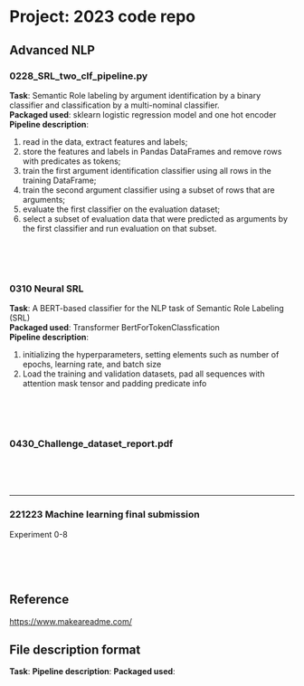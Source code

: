 # Project: 2023 code repo

## Advanced NLP
### 0228_SRL_two_clf_pipeline.py

__Task__: Semantic Role labeling by argument identification by a binary classifier and classification by a multi-nominal classifier. <br> 
__Packaged used__: sklearn logistic regression model and one hot encoder  <br> 
__Pipeline description__:
1) read in the data, extract features and labels;
2) store the features and labels in Pandas DataFrames and remove rows with predicates as tokens;
3) train the first argument identification classifier using all rows in the training DataFrame;
4) train the second argument classifier using a subset of rows that are arguments;
5) evaluate the first classifier on the evaluation dataset;
6) select a subset of evaluation data that were predicted as arguments by the first classifier and run evaluation on that subset.

 <br> 
 <br> 
 <br> 

### 0310 Neural SRL
__Task__: A BERT-based classifier for the NLP task of Semantic Role Labeling (SRL)  <br> 
__Packaged used__: Transformer BertForTokenClassfication  <br> 
__Pipeline description__: 
1) initializing the hyperparameters, setting elements such as number of epochs, learning rate, and batch size
2) Load the training and validation datasets, pad all sequences with attention mask tensor and padding predicate info

 <br> 
 <br> 
 <br> 

### 0430_Challenge_dataset_report.pdf

 <br> 
 <br> 
 <br> 

-------------
### 221223 Machine learning final submission
Experiment 0-8


 <br> 
 <br> 
 <br> 


## Reference
https://www.makeareadme.com/

## File description format
__Task__:
__Pipeline description__: 
__Packaged used__:
